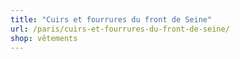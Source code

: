 ```yaml
---
title: "Cuirs et fourrures du front de Seine"
url: /paris/cuirs-et-fourrures-du-front-de-seine/
shop: vêtements
---
```


